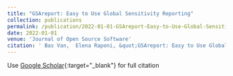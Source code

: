 ```yaml
---
title: "GSAreport: Easy to Use Global Sensitivity Reporting"
collection: publications
permalink: /publication/2022-01-01-GSAreport-Easy-to-Use-Global-Sensitivity-Reporting
date: 2022-01-01
venue: 'Journal of Open Source Software'
citation: ' Bas Van,  Elena Raponi, &quot;GSAreport: Easy to Use Global Sensitivity Reporting.&quot; Journal of Open Source Software, 2022.'
---
```

Use [Google Scholar](https://scholar.google.com/scholar?q=GSAreport:+Easy+to+Use+Global+Sensitivity+Reporting){:target="_blank"} for full citation